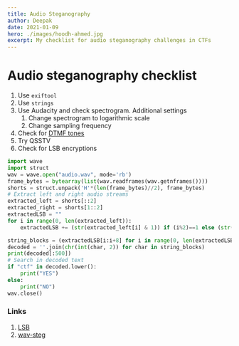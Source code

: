 ```yaml
---
title: Audio Steganography
author: Deepak
date: 2021-01-09
hero: ./images/hoodh-ahmed.jpg
excerpt: My checklist for audio steganography challenges in CTFs
---
```


# Audio steganography checklist
1. Use `exiftool`
2. Use `strings`
3. Use Audacity and check spectrogram. Additional settings
	1. Change spectrogram to logarithmic scale
	2. Change sampling frequency
4. Check for [DTMF tones](http://dialabc.com/sound/detect/index.html)
5. Try QSSTV
6. Check for LSB encryptions
```python
import wave
import struct
wav = wave.open("audio.wav", mode='rb')
frame_bytes = bytearray(list(wav.readframes(wav.getnframes())))
shorts = struct.unpack('H'*(len(frame_bytes)//2), frame_bytes)
# Extract left and right audio streams
extracted_left = shorts[::2] 
extracted_right = shorts[1::2]
extractedLSB = ""
for i in range(0, len(extracted_left)):
    extractedLSB += (str(extracted_left[i] & 1)) if (i%2)==1 else (str(extracted_right[i] & 1))

string_blocks = (extractedLSB[i:i+8] for i in range(0, len(extractedLSB), 8))
decoded = ''.join(chr(int(char, 2)) for char in string_blocks)
print(decoded[:500])
# Search in decoded text
if "ctf" in decoded.lower():
	print("YES")
else:
	print("NO")
wav.close()

```

### Links

1. [LSB](https://github.com/sniperline047/Audio-Steganography)
2. [wav-steg](https://github.com/pavanchhatpar/wav-steg-py)